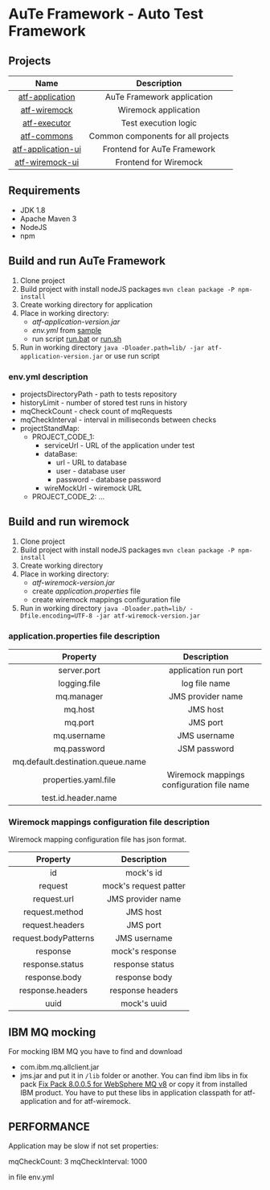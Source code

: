 # AuTe Framework - Auto Test Framework #

## Projects ##
Name | Description
:---:|:---:
[atf-application](atf-application) | AuTe Framework application
[atf-wiremock](atf-wiremock) | Wiremock application
[atf-executor](atf-executor) | Test execution logic
[atf-commons](atf-commons) | Common components for all projects
[atf-application-ui](atf-application-ui) | Frontend for AuTe Framework
[atf-wiremock-ui](atf-wiremock-ui) | Frontend for Wiremock

## Requirements ##
 * JDK 1.8
 * Apache Maven 3
 * NodeJS
 * npm

## Build and run AuTe Framework ##
1. Clone project
1. Build project with install nodeJS packages `mvn clean package -P npm-install`
1. Create working directory for application
1. Place in working directory:
    * *atf-application-version.jar*
    * *env.yml* from [sample](atf-application/src/main/resources/env.yml.sample)
    * run script [run.bat](atf-application/src/main/resources/run.bat) or [run.sh](atf-application/src/main/resources/run.sh)
1. Run in working directory `java -Dloader.path=lib/ -jar atf-application-version.jar` or use run script

### env.yml description ###    
 * projectsDirectoryPath - path to tests repository
 * historyLimit - number of stored test runs in history
 * mqCheckCount - check count of mqRequests
 * mqCheckInterval - interval in milliseconds between checks 
 * projectStandMap:
    * PROJECT_CODE_1:
        * serviceUrl - URL of the application under test
        * dataBase:
            * url - URL to database
            * user - database user
            * password - database password
        * wireMockUrl - wiremock URL
    * PROJECT_CODE_2: ...

## Build and run wiremock ##
1. Clone project
1. Build project with install nodeJS packages `mvn clean package -P npm-install`
1. Create working directory
1. Place in working directory:
    * *atf-wiremock-version.jar*
    * create *application.properties* file
    * create wiremock mappings configuration file
1. Run in working directory `java -Dloader.path=lib/ -Dfile.encoding=UTF-8 -jar atf-wiremock-version.jar`

### application.properties file description ###
Property | Description
:---:|:---:
server.port | application run port
logging.file | log file name
mq.manager | JMS provider name
mq.host | JMS host
mq.port | JMS port
mq.username | JMS username
mq.password | JSM password
mq.default.destination.queue.name |
properties.yaml.file | Wiremock mappings configuration file name
test.id.header.name |

### Wiremock mappings configuration file description ###
Wiremock mapping configuration file has json format.

Property | Description
:---:|:---:
id | mock's id
request | mock's request patter
request.url | JMS provider name
request.method | JMS host
request.headers | JMS port
request.bodyPatterns | JMS username
response | mock's response
response.status | response status
response.body | response body
response.headers | response headers
uuid | mock's uuid

## IBM MQ mocking ##
For mocking IBM MQ you have to find and download
* com.ibm.mq.allclient.jar
* jms.jar
and put it in `/lib` folder or another.
You can find ibm libs in fix pack [Fix Pack 8.0.0.5 for WebSphere MQ v8](http://www-01.ibm.com/support/docview.wss?uid=swg21982686) or copy it from installed IBM product.
You have to put these libs in application classpath for atf-application and for atf-wiremock.

## PERFORMANCE ##

Application may be slow if not set properties: 

mqCheckCount: 3
mqCheckInterval: 1000

in file env.yml
